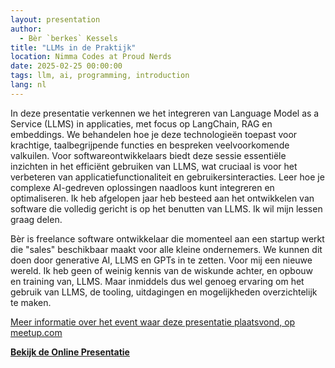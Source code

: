 ```yaml
---
layout: presentation
author:
  - Bèr `berkes` Kessels
title: "LLMs in de Praktijk"
location: Nimma Codes at Proud Nerds
date: 2025-02-25 00:00:00
tags: llm, ai, programming, introduction
lang: nl
---
```


In deze presentatie verkennen we het integreren van Language Model as a Service (LLMS) in applicaties, met focus op LangChain, RAG en embeddings. We behandelen hoe je deze technologieën toepast voor krachtige, taalbegrijpende functies en bespreken veelvoorkomende valkuilen.
Voor softwareontwikkelaars biedt deze sessie essentiële inzichten in het efficiënt gebruiken van LLMS, wat cruciaal is voor het verbeteren van applicatiefunctionaliteit en gebruikersinteracties. Leer hoe je complexe AI-gedreven oplossingen naadloos kunt integreren en optimaliseren.
Ik heb afgelopen jaar heb besteed aan het ontwikkelen van software die volledig gericht is op het benutten van LLMS. Ik wil mijn lessen graag delen.

Bèr is freelance software ontwikkelaar die momenteel aan een startup werkt die "sales" beschikbaar maakt voor alle kleine ondernemers.
We kunnen dit doen door generative AI, LLMS en GPTs in te zetten.
Voor mij een nieuwe wereld.
Ik heb geen of weinig kennis van de wiskunde achter, en opbouw en training van, LLMS. Maar inmiddels dus wel genoeg ervaring om het gebruik van LLMS, de tooling, uitdagingen en mogelijkheden overzichtelijk te maken.

[Meer informatie over het event waar deze presentatie plaatsvond, op meetup.com](https://www.meetup.com/nimma-codes-meetup-group/events/303825840/?eventOrigin=your_events)

**[Bekijk de Online Presentatie](/assets/pres/llm.html)**
